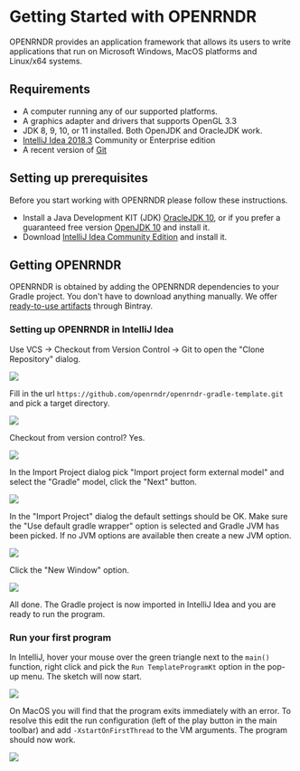 # Getting Started with OPENRNDR #

OPENRNDR provides an application framework that allows its users to write applications that run on Microsoft Windows, MacOS platforms and Linux/x64 systems.

## Requirements ##
 * A computer running any of our supported platforms.
 * A graphics adapter and drivers that supports OpenGL 3.3
 * JDK 8, 9, 10, or 11 installed. Both OpenJDK and OracleJDK work.
 * [IntelliJ Idea 2018.3](https://www.jetbrains.com/idea/download/) Community or Enterprise edition
 * A recent version of [Git](https://git-scm.com/)

## Setting up prerequisites
Before you start working with OPENRNDR please follow these instructions.
 * Install a Java Development KIT (JDK) [OracleJDK 10](http://www.oracle.com/technetwork/java/javase/downloads/jdk10-downloads-4416644.html), or if you prefer a guaranteed free version [OpenJDK 10](http://jdk.java.net/10/) and install it.
 * Download [IntelliJ Idea Community Edition](https://www.jetbrains.com/idea/download) and install it.

## Getting OPENRNDR

OPENRNDR is obtained by adding the OPENRNDR dependencies to your Gradle project. You don't have to download anything manually. We offer [ready-to-use artifacts](http://dl.bintray.com/openrndr/openrndr/org/openrndr/) through Bintray.

### Setting up OPENRNDR in IntelliJ Idea

Use VCS -> Checkout from Version Control -> Git to open the "Clone Repository" dialog.

<img style="width:auto;" src="media/getting-started-step-01.png"/>

Fill in the url `https://github.com/openrndr/openrndr-gradle-template.git` and pick a target directory.

<img style="width:auto;" src="media/getting-started-step-02.png"/>

Checkout from version control? Yes.

<img style="width:auto;" src="media/getting-started-step-03.png"/>

In the Import Project dialog pick "Import project form external model" and select the "Gradle" model, click the "Next" button.

<img style="width:auto;" src="media/getting-started-step-04.png"/>

In the "Import Project" dialog the default settings should be OK. Make sure the "Use default gradle wrapper" option is selected and Gradle JVM has been picked. If no JVM options are available then create a new JVM option.

<img style="width:auto;" src="media/getting-started-step-05.png"/>

Click the "New Window" option.

<img style="width:auto;" src="media/getting-started-step-06.png"/>

All done. The Gradle project is now imported in IntelliJ Idea and you are ready to run the program.

### Run your first program

In IntelliJ, hover your mouse over the green triangle next to the `main()` function, right click and pick the `Run TemplateProgramKt` option in the pop-up menu. The sketch will now start.

<img style="width:auto;" src="media/getting-started-step-07.png"/>

On MacOS you will find that the program exits immediately with an error. To resolve this edit the run configuration (left of the play button in the main toolbar) and add
`-XstartOnFirstThread` to the VM arguments. The program should now work.

<img style="width:auto;" src="media/getting-started-step-08.png"/>

